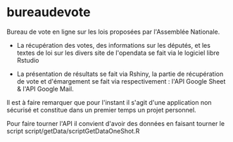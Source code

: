 # bureaudevote

Bureau de vote en ligne sur les lois proposées par l'Assemblée Nationale.

- La récupération des votes, des informations sur les députés, et les textes de loi sur les divers site de l'opendata se fait via le logiciel libre Rstudio

- La présentation de résultats se fait via Rshiny, la partie de récupération de vote et d'émargement se fait via respectivement :
  l'API Google Sheet & l'API Google Mail. 
  
Il est à faire remarquer que pour l'instant il s'agit d'une application non sécurisé et constitue dans un premier temps un projet
personnel.

Pour faire tourner l'API il convient d'avoir des données en faisant tourner le script script/getData/scriptGetDataOneShot.R

